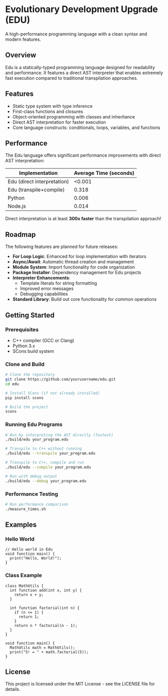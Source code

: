# Evolutionary Development Upgrade (EDU)

A high-performance programming language with a clean syntax and modern features.

## Overview

Edu is a statically-typed programming language designed for readability and performance. It features a direct AST interpreter that enables extremely fast execution compared to traditional transpilation approaches.

## Features

- Static type system with type inference
- First-class functions and closures
- Object-oriented programming with classes and inheritance
- Direct AST interpretation for faster execution
- Core language constructs: conditionals, loops, variables, and functions

## Performance

The Edu language offers significant performance improvements with direct AST interpretation:

| Implementation              | Average Time (seconds) |
| --------------------------- | ---------------------- |
| Edu (direct interpretation) | <0.001                 |
| Edu (transpile+compile)     | 0.318                  |
| Python                      | 0.006                  |
| Node.js                     | 0.014                  |

Direct interpretation is at least **300x faster** than the transpilation approach!

## Roadmap

The following features are planned for future releases:

- **For Loop Logic**: Enhanced for loop implementation with iterators
- **Async/Await**: Automatic thread creation and management
- **Module System**: Import functionality for code organization
- **Package Installer**: Dependency management for Edu projects
- **Interpreter Enhancements**:
  - Template literals for string formatting
  - Improved error messages
  - Debugging capabilities
- **Standard Library**: Build out core functionality for common operations

## Getting Started

### Prerequisites

- C++ compiler (GCC or Clang)
- Python 3.x
- SCons build system

### Clone and Build

```bash
# Clone the repository
git clone https://github.com/yourusername/edu.git
cd edu

# Install SCons (if not already installed)
pip install scons

# Build the project
scons
```

### Running Edu Programs

```bash
# Run by interpreting the AST directly (fastest)
./build/edu your_program.edu

# Transpile to C++ without running
./build/edu --transpile your_program.edu

# Transpile to C++, compile and run
./build/edu --compile your_program.edu

# Run with debug output
./build/edu --debug your_program.edu
```

### Performance Testing

```bash
# Run performance comparison
./measure_times.sh
```

## Examples

### Hello World

```
// Hello world in Edu
void function main() {
  print("Hello, World!");
}
```

### Class Example

```
class MathUtils {
  int function add(int x, int y) {
    return x + y;
  }

  int function factorial(int n) {
    if (n <= 1) {
      return 1;
    }
    return n * factorial(n - 1);
  }
}

void function main() {
  MathUtils math = MathUtils();
  print("5! = " + math.factorial(5));
}
```

## License

This project is licensed under the MIT License - see the LICENSE file for details.
